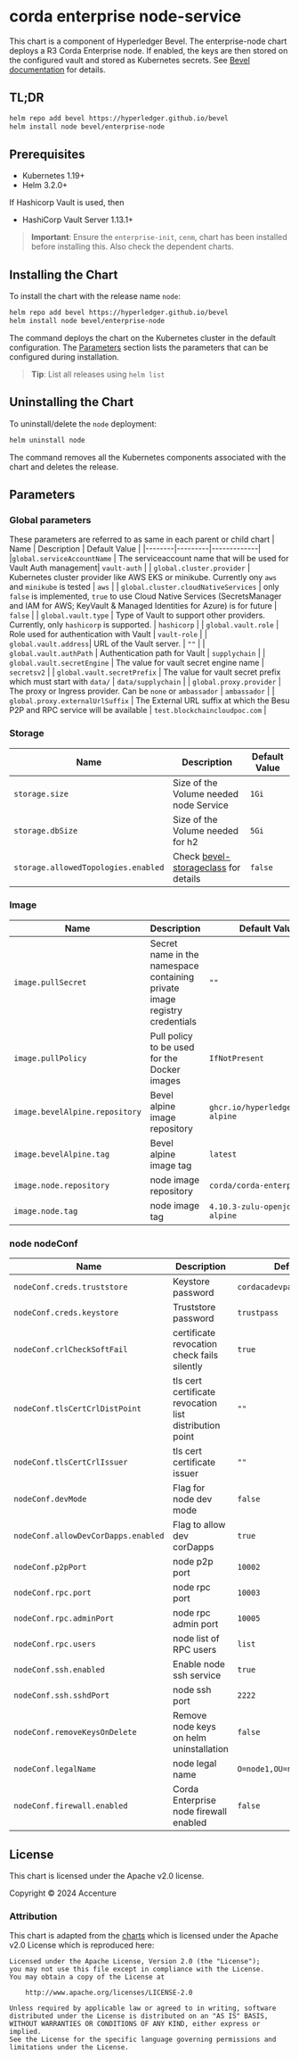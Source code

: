 [//]: # (##############################################################################################)
[//]: # (Copyright Accenture. All Rights Reserved.)
[//]: # (SPDX-License-Identifier: Apache-2.0)
[//]: # (##############################################################################################)

# corda enterprise node-service

This chart is a component of Hyperledger Bevel. The enterprise-node chart deploys a R3 Corda Enterprise node. If enabled, the keys are then stored on the configured vault and stored as Kubernetes secrets. See [Bevel documentation](https://hyperledger-bevel.readthedocs.io/en/latest/) for details.

## TL;DR

```bash
helm repo add bevel https://hyperledger.github.io/bevel
helm install node bevel/enterprise-node
```

## Prerequisites

- Kubernetes 1.19+
- Helm 3.2.0+

If Hashicorp Vault is used, then
- HashiCorp Vault Server 1.13.1+

> **Important**: Ensure the `enterprise-init`, `cenm`, chart has been installed before installing this. Also check the dependent charts.

## Installing the Chart

To install the chart with the release name `node`:

```bash
helm repo add bevel https://hyperledger.github.io/bevel
helm install node bevel/enterprise-node
```

The command deploys the chart on the Kubernetes cluster in the default configuration. The [Parameters](#parameters) section lists the parameters that can be configured during installation.

> **Tip**: List all releases using `helm list`

## Uninstalling the Chart

To uninstall/delete the `node` deployment:

```bash
helm uninstall node
```

The command removes all the Kubernetes components associated with the chart and deletes the release.

## Parameters

### Global parameters
These parameters are referred to as same in each parent or child chart
| Name   | Description  | Default Value |
|--------|---------|-------------|
|`global.serviceAccountName` | The serviceaccount name that will be used for Vault Auth management| `vault-auth` |
| `global.cluster.provider` | Kubernetes cluster provider like AWS EKS or minikube. Currently ony `aws` and `minikube` is tested | `aws` |
| `global.cluster.cloudNativeServices` | only `false` is implemented, `true` to use Cloud Native Services (SecretsManager and IAM for AWS; KeyVault & Managed Identities for Azure) is for future  | `false`  |
| `global.vault.type`  | Type of Vault to support other providers. Currently, only `hashicorp` is supported. | `hashicorp`    |
| `global.vault.role`  | Role used for authentication with Vault | `vault-role`    |
| `global.vault.address`| URL of the Vault server.    | `""`            |
| `global.vault.authPath`    | Authentication path for Vault  | `supplychain`            |
| `global.vault.secretEngine` | The value for vault secret engine name   | `secretsv2`  |
| `global.vault.secretPrefix` | The value for vault secret prefix which must start with `data/`   | `data/supplychain`  |
| `global.proxy.provider` | The proxy or Ingress provider. Can be `none` or `ambassador` | `ambassador` |
| `global.proxy.externalUrlSuffix` | The External URL suffix at which the Besu P2P and RPC service will be available | `test.blockchaincloudpoc.com` |

### Storage

| Name   | Description  | Default Value |
|--------|---------|-------------|
| `storage.size` | Size of the Volume needed node Service  | `1Gi` |
| `storage.dbSize` | Size of the Volume needed for h2  | `5Gi` |
| `storage.allowedTopologies.enabled` | Check [bevel-storageclass](../../../shared/charts/bevel-storageclass/README.md) for details  | `false`  |


### Image
| Name   | Description    | Default Value   |
| -------------| ---------- | --------- |
| `image.pullSecret`    | Secret name in the namespace containing private image registry credentials | `""`            |
| `image.pullPolicy`  | Pull policy to be used for the Docker images    | `IfNotPresent`    |
| `image.bevelAlpine.repository`   | Bevel alpine image repository  | `ghcr.io/hyperledger/bevel-alpine`|
| `image.bevelAlpine.tag`   | Bevel alpine image tag  | `latest`|
| `image.node.repository`  | node image repository  | `corda/corda-enterprise` |
| `image.node.tag`  | node image tag  | `4.10.3-zulu-openjdk8-alpine` |

### node nodeConf

| Name   | Description      | Default Value |
| ----------------| ----------- | ------------- |
| `nodeConf.creds.truststore` | Keystore password  | `cordacadevpass` |
| `nodeConf.creds.keystore` | Truststore password  | `trustpass` |
| `nodeConf.crlCheckSoftFail` | certificate revocation check fails silently  | `true` |
| `nodeConf.tlsCertCrlDistPoint` | tls cert certificate revocation list distribution point  | `""` |
| `nodeConf.tlsCertCrlIssuer` |  tls cert certificate issuer  | `""` |
| `nodeConf.devMode` | Flag for node dev mode  | `false` |
| `nodeConf.allowDevCorDapps.enabled` | Flag to allow dev corDapps  | `true` |
| `nodeConf.p2pPort` | node p2p port  | `10002` |
| `nodeConf.rpc.port` | node rpc port | `10003` |
| `nodeConf.rpc.adminPort` | node rpc admin port  | `10005` |
| `nodeConf.rpc.users` | node list of RPC users  | `list` |
| `nodeConf.ssh.enabled` | Enable node ssh service | `true` |
| `nodeConf.ssh.sshdPort` | node ssh port | `2222` |
| `nodeConf.removeKeysOnDelete` | Remove node keys on helm uninstallation  | `false` |
| `nodeConf.legalName` | node legal name | `O=node1,OU=node,L=London,C=GB` |
| `nodeConf.firewall.enabled` | Corda Enterprise node firewall enabled | `false` |

## License

This chart is licensed under the Apache v2.0 license.

Copyright &copy; 2024 Accenture

### Attribution

This chart is adapted from the [charts](https://hyperledger.github.io/bevel/) which is licensed under the Apache v2.0 License which is reproduced here:

```
Licensed under the Apache License, Version 2.0 (the "License");
you may not use this file except in compliance with the License.
You may obtain a copy of the License at

    http://www.apache.org/licenses/LICENSE-2.0

Unless required by applicable law or agreed to in writing, software
distributed under the License is distributed on an "AS IS" BASIS,
WITHOUT WARRANTIES OR CONDITIONS OF ANY KIND, either express or implied.
See the License for the specific language governing permissions and
limitations under the License.
```
